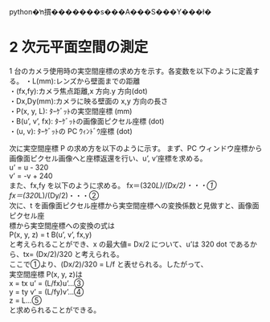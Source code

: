 python�ŉ摜�������s���A���S���Y���ł� 

# 2 次元平面空間の測定  
1 台のカメラ使用時の実空間座標の求め方を示す。各変数を以下のように定義する。 
・L(mm):レンズから壁面までの距離  
・(fx,fy):カメラ焦点距離,x 方向.y 方向(dot)  
・Dx,Dy(mm):カメラに映る壁面の x,y 方向の長さ  
・P(x, y, L): ﾀｰｹﾞｯﾄの実空間座標 (mm)  
・B(u’, v’, fx): ﾀｰｹﾞｯﾄの画像面ピクセル座標 (dot)  
・(u, v): ﾀｰｹﾞｯﾄの PC ｳｨﾝﾄﾞｳ座標 (dot)  

次に実空間座標 P の求め方を以下のように示す。 
まず、PC ウィンドウ座標から画像面ピクセル画像へと座標返還を行い、u’, v’座標を求める。  
u’ = u - 320  
v’ = -v + 240  
また、fx,fy を以下のように求める。 
fx＝(320*L)/(Dx/2)・・・①  
fx＝(320*L)/(Dy/2)・・・②  
次に、t を画像面ピクセル座標から実空間座標への変換係数と見做すと、画像面ピクセル座  
標から実空間座標への変換の式は  
P(x, y, z) = t B(u’, v’, fx,y)  
と考えられることができ、x の最大値= Dx/2 について、u’は 320 dot であるから、tx= 
(Dx/2)/320 と考えられる。  
ここで①より、(Dx/2)/320 = L/f と表せられる。したがって、  
実空間座標 P(x, y, z)は  
x = tx u’ = (L/fx)u’…③  
y = ty v’ = (L/fy)v’…④  
z = L…⑤  
と求められることができる。  